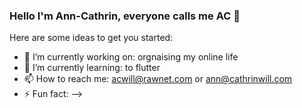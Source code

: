 ### Hello I'm Ann-Cathrin, everyone calls me AC 👋

Here are some ideas to get you started:

- 🔭 I’m currently working on: orgnaising my online life
- 🌱 I’m currently learning: to flutter
- 📫 How to reach me: acwill@rawnet.com or ann@cathrinwill.com
- ⚡ Fun fact: 
-->

